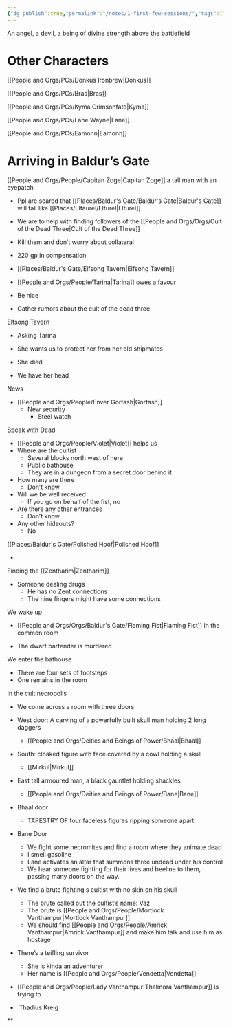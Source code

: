 ```yaml
---
{"dg-publish":true,"permalink":"/notes/1-first-few-sessions/","tags":["Session-Notes"]}
---
```



An angel, a devil, a being of divine strength above the battlefield

# Other Characters
[[People and Orgs/PCs/Donkus Ironbrew\|Donkus]]

[[People and Orgs/PCs/Bras\|Bras]]

[[People and Orgs/PCs/Kyma Crimsonfate\|Kyma]]

[[People and Orgs/PCs/Lane Wayne\|Lane]]

[[People and Orgs/PCs/Eamonn\|Eamonn]]
# Arriving in Baldur’s Gate
[[People and Orgs/People/Capitan Zoge\|Capitan Zoge]] a tall man with an eyepatch

- Ppl are scared that [[Places/Baldur's Gate/Baldur's Gate\|Baldur's Gate]] will fall like [[Places/Eltaurel/Elturel\|Elturel]]
    
- We are to help with finding followers of the [[People and Orgs/Orgs/Cult of the Dead Three\|Cult of the Dead Three]]
    

- Kill them and don’t worry about collateral 
    
- 220 gp in compensation
    
- [[Places/Baldur's Gate/Elfsong Tavern\|Elfsong Tavern]]
    

- [[People and Orgs/People/Tarina\|Tarina]] owes a favour
    

- Be nice
    
- Gather rumors about the cult of the dead three
    

Elfsong Tavern

- Asking Tarina
    

- She wants us to protect her from her old shipmates
    

- She died
    
- We have her head
    

News

- [[People and Orgs/People/Enver Gortash\|Gortash]]
    - New security
	    - Steel watch

Speak with Dead

- [[People and Orgs/People/Violet\|Violet]] helps us
- Where are the cultist
    - Several blocks north west of here
    - Public bathouse 
    - They are in a dungeon from a secret door behind it
- How many are there
    - Don’t know
- Will we be well received
    - If you go on behalf of the fist, no
- Are there any other entrances
    - Don’t know 
- Any other hideouts?
    - No

[[Places/Baldur's Gate/Polished Hoof\|Polished Hoof]]

-   
    

  

Finding the [[Zentharim\|Zentharim]]

- Someone dealing drugs
	- He has no Zent connections
    - The nine fingers might have some connections
   
We wake up

- [[People and Orgs/Orgs/Baldur's Gate/Flaming Fist\|Flaming Fist]] in the common room
    
- The dwarf bartender is murdered
    

  

We enter the bathouse
- There are four sets of footsteps 
- One remains in the room
  
In the cult necropolis

- We come across a room with three doors
- West door: A carving of a powerfully built skull man holding 2 long daggers
	- [[People and Orgs/Deities and Beings of Power/Bhaal\|Bhaal]]
- South: cloaked figure with face covered by a cowl holding a skull
	- [[Mirkul\|Mirkul]]
- East tall armoured man, a black gauntlet holding shackles
	- [[People and Orgs/Deities and Beings of Power/Bane\|Bane]]
- Bhaal door
	- TAPESTRY OF four faceless figures ripping someone apart
- Bane Door
	- We fight some necromites and find a room where they animate dead
	- I smell gasoline 
	- Lane activates an altar that summons three undead under his control
	- We hear someone fighting for their lives and beeline to them, passing many doors on the way. 
- We find a brute fighting s cultist with no skin on his skull
	- The brute called out the cultist’s name: Vaz
	- The brute is [[People and Orgs/People/Mortlock Vanthampur\|Mortlock Vanthampur]]
	- We should find [[People and Orgs/People/Amrick Vanthampur\|Amrick Vanthampur]] and make him talk and use him as hostage
- There’s a teifling survivor 
	- She is kinda an adventurer 
	- Her name is [[People and Orgs/People/Vendetta\|Vendetta]] 

- [[People and Orgs/People/Lady Vanthampur\|Thalmora Vanthampur]] is trying to 
    

-  Thadius Kreig
    





**